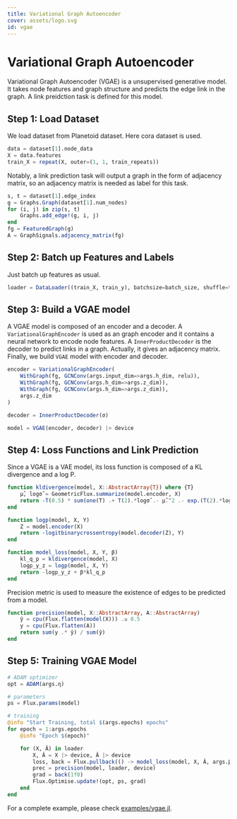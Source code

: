 ```yaml
---
title: Variational Graph Autoencoder
cover: assets/logo.svg
id: vgae
---
```


# Variational Graph Autoencoder

Variational Graph Autoencoder (VGAE) is a unsupervised generative model. It takes node features and graph structure and predicts the edge link in the graph. A link preidction task is defined for this model.

## Step 1: Load Dataset

We load dataset from Planetoid dataset. Here cora dataset is used.

```julia
data = dataset[1].node_data
X = data.features
train_X = repeat(X, outer=(1, 1, train_repeats))
```

Notably, a link prediction task will output a graph in the form of adjacency matrix, so an adjacency matrix is needed as label for this task.

```julia
s, t = dataset[1].edge_index
g = Graphs.Graph(dataset[1].num_nodes)
for (i, j) in zip(s, t)
    Graphs.add_edge!(g, i, j)
end
fg = FeaturedGraph(g)
A = GraphSignals.adjacency_matrix(fg)
```

## Step 2: Batch up Features and Labels

Just batch up features as usual.

```julia
loader = DataLoader((train_X, train_y), batchsize=batch_size, shuffle=true)
```

## Step 3: Build a VGAE model

A VGAE model is composed of an encoder and a decoder. A `VariationalGraphEncoder` is used as an graph encoder and it contains a neural network to encode node features. A `InnerProductDecoder` is the decoder to predict links in a graph. Actually, it gives an adjacency matrix. Finally, we build `VGAE` model with encoder and decoder.

```julia
encoder = VariationalGraphEncoder(
    WithGraph(fg, GCNConv(args.input_dim=>args.h_dim, relu)),
    WithGraph(fg, GCNConv(args.h_dim=>args.z_dim)),
    WithGraph(fg, GCNConv(args.h_dim=>args.z_dim)),
    args.z_dim
)

decoder = InnerProductDecoder(σ)

model = VGAE(encoder, decoder) |> device
```

## Step 4: Loss Functions and Link Prediction

Since a VGAE is a VAE model, its loss function is composed of a KL divergence and a log P.

```julia
function kldivergence(model, X::AbstractArray{T}) where {T}
    μ̂, logσ̂ = GeometricFlux.summarize(model.encoder, X)
    return -T(0.5) * sum(one(T) .+ T(2).*logσ̂ .- μ̂.^2 .- exp.(T(2).*logσ̂))
end

function logp(model, X, Y)
    Z = model.encoder(X)
    return -logitbinarycrossentropy(model.decoder(Z), Y)
end

function model_loss(model, X, Y, β)
    kl_q_p = kldivergence(model, X)
    logp_y_z = logp(model, X, Y)
    return -logp_y_z + β*kl_q_p
end
```

Precision metric is used to measure the existence of edges to be predicted from a model.

```julia
function precision(model, X::AbstractArray, A::AbstractArray)
    ŷ = cpu(Flux.flatten(model(X))) .≥ 0.5
    y = cpu(Flux.flatten(A))
    return sum(y .* ŷ) / sum(ŷ)
end
```

## Step 5: Training VGAE Model

```julia
# ADAM optimizer
opt = ADAM(args.η)

# parameters
ps = Flux.params(model)

# training
@info "Start Training, total $(args.epochs) epochs"
for epoch = 1:args.epochs
    @info "Epoch $(epoch)"

    for (X, Â) in loader
        X, Â = X |> device, Â |> device
        loss, back = Flux.pullback(() -> model_loss(model, X, Â, args.β), ps)
        prec = precision(model, loader, device)
        grad = back(1f0)
        Flux.Optimise.update!(opt, ps, grad)
    end
end
```

For a complete example, please check [examples/vgae.jl](https://github.com/FluxML/GeometricFlux.jl/blob/master/examples/vgae.jl).
